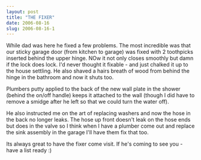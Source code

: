 ```yaml
---
layout: post
title: "THE FIXER"
date: 2006-08-16
slug: 2006-08-16-1
---
```


While dad was here he fixed a few problems.  The most incredible was that our sticky garage door (from kitchen to garage) was fixed with 2 toothpicks inserted behind the upper hinge.  NOw it not only closes smoothly but damn if the lock does lock.  I&apos;d never thought it fixable - and just chalked it up to the house settling.  He also shaved a hairs breath of wood from behind the hinge in the bathroom and now it shuts too.

Plumbers putty applied to the back of the new wall plate in the shower (behind the on/off handle) keeps it attached to the wall (though I did have to remove a smidge after he left so that we could turn the water off).

He also instructed me on the art of replacing washers and now the hose in the back no longer leaks.  The hose up front doesn&apos;t leak on the hose ends but does in the valve so I think when I have a plumber come out and replace the sink assembly in the garage I&apos;ll have them fix that too.

Its always great to have the fixer come visit.  If he&apos;s coming to see you - have a list ready :)


